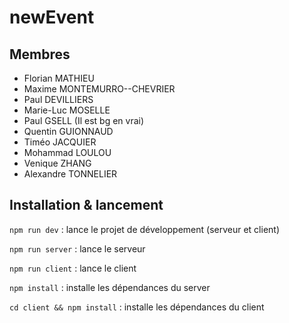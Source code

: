 # newEvent

## Membres
- Florian MATHIEU
- Maxime MONTEMURRO--CHEVRIER
- Paul DEVILLIERS
- Marie-Luc MOSELLE 
- Paul GSELL (Il est bg en vrai)
- Quentin GUIONNAUD
- Timéo JACQUIER
- Mohammad LOULOU
- Venique ZHANG
- Alexandre TONNELIER

## Installation & lancement

`npm run dev` : lance le projet de développement (serveur et client)

`npm run server` : lance le serveur

`npm run client` : lance le client

`npm install` : installe les dépendances du server

`cd client && npm install` : installe les dépendances du client

